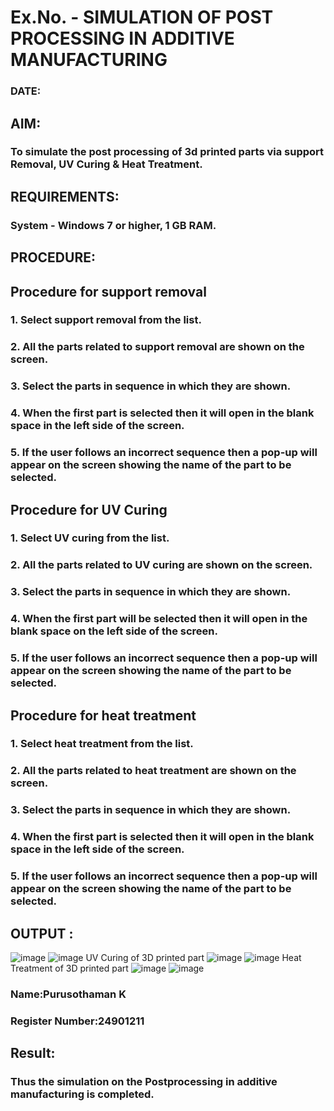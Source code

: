 # Ex.No.  - SIMULATION OF POST PROCESSING IN ADDITIVE MANUFACTURING

### DATE: 

## AIM: 
### To simulate the post processing of 3d printed parts via support Removal, UV Curing & Heat Treatment.

## REQUIREMENTS:
### System - Windows 7 or higher, 1 GB RAM.

## PROCEDURE:

## Procedure for support removal
### 1.	Select support removal from the list.
### 2.	All the parts related to support removal are shown on the screen.
### 3.	Select the parts in sequence in which they are shown.
### 4.	When the first part is selected then it will open in the blank space in the left side of the screen.
### 5.	If the user follows an incorrect sequence then a pop-up will appear on the screen showing the name of the part to be selected.

## Procedure for UV Curing
### 1.	Select UV curing from the list.
### 2.	All the parts related to UV curing are shown on the screen.
### 3.	Select the parts in sequence in which they are shown.
### 4.	When the first part will be selected then it will open in the blank space on the left side of the screen.
### 5.	If the user follows an incorrect sequence then a pop-up will appear on the screen showing the name of the part to be selected.

## Procedure for heat treatment
### 1.	Select heat treatment from the list.
### 2.	All the parts related to heat treatment are shown on the screen.
### 3.	Select the parts in sequence in which they are shown.
### 4.	When the first part is selected then it will open in the blank space in the left side of the screen.
### 5.	If the user follows an incorrect sequence then a pop-up will appear on the screen showing the name of the part to be selected.

## OUTPUT :
![image](https://github.com/user-attachments/assets/919f6c0d-4a4e-4a84-bed0-0a5b743f689e)
![image](https://github.com/user-attachments/assets/b23f8055-4f6f-4e92-99f0-42c3900696bb)
UV Curing of 3D printed part
![image](https://github.com/user-attachments/assets/636d37d6-11fa-4ae5-997c-e8645d6e813b)
![image](https://github.com/user-attachments/assets/9b5f36c2-a714-496a-9be3-ff4fc754562b)
Heat Treatment of 3D printed part
![image](https://github.com/user-attachments/assets/6f51dbe6-7de7-4e44-9965-f94ba0b283da)
![image](https://github.com/user-attachments/assets/e31328be-9788-4fa4-b306-e5f33bd60b2a)









### Name:Purusothaman K
### Register Number:24901211

## Result: 
### Thus the simulation on the Postprocessing in additive manufacturing is completed.
